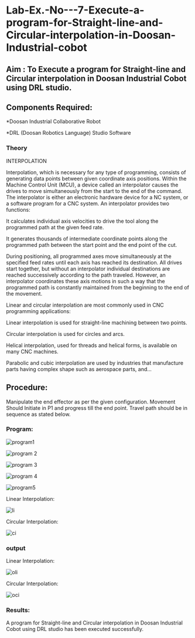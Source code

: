 # Lab-Ex.-No---7-Execute-a-program-for-Straight-line-and-Circular-interpolation-in-Doosan-Industrial-cobot
## Aim : To Execute a program for Straight-line and Circular interpolation in Doosan Industrial Cobot using DRL studio.

## Components Required:

*Doosan Industrial Collaborative Robot

*DRL (Doosan Robotics Language) Studio Software

### Theory 
INTERPOLATION

Interpolation, which is necessary for any type of programming, consists of generating data points between given coordinate axis positions. Within the Machine Control Unit (MCU), a device called an interpolator causes the drives to move simultaneously from the start to the end of the command. The interpolator is either an electronic hardware device for a NC system, or a software program for a CNC system. An interpolator provides two functions:

It calculates individual axis velocities to drive the tool along the programmed path at the given feed rate.

It generates thousands of intermediate coordinate points along the programmed path between the start point and the end point of the cut.

During positioning, all programmed axes move simultaneously at the specified feed rates until each axis has reached its destination. All drives start together, but without an interpolator individual destinations are reached successively according to the path traveled. However, an interpolator coordinates these axis motions in such a way that the programmed path is constantly maintained from the beginning to the end of the movement.

Linear and circular interpolation are most commonly used in CNC programming applications:

Linear interpolation is used for straight-line machining between two points.

Circular interpolation is used for circles and arcs.

Helical interpolation, used for threads and helical forms, is available on many CNC machines.

Parabolic and cubic interpolation are used by industries that manufacture parts having complex shape such as aerospace parts, and...

## Procedure:

Manipulate the end effector as per the given configuration. Movement Should Initiate in P1 and progress till the end point. Travel path should be in sequence as stated below.

### Program:

![program1](https://github.com/NAVEENKUMAR4325/Lab-Ex.-No---7-Execute-a-program-for-Straight-line-and-Circular-interpolation-in-Doosan-Industrial-C/assets/119479566/765d5a09-d0bc-4779-9cc3-f7df924b5de9)

![program 2](https://github.com/NAVEENKUMAR4325/Lab-Ex.-No---7-Execute-a-program-for-Straight-line-and-Circular-interpolation-in-Doosan-Industrial-C/assets/119479566/ad32a7b9-a1ec-4de8-b060-5972d22575ff)

![program 3](https://github.com/NAVEENKUMAR4325/Lab-Ex.-No---7-Execute-a-program-for-Straight-line-and-Circular-interpolation-in-Doosan-Industrial-C/assets/119479566/101386bd-b2f5-4133-9b51-e22bf488d15b)

![program 4](https://github.com/NAVEENKUMAR4325/Lab-Ex.-No---7-Execute-a-program-for-Straight-line-and-Circular-interpolation-in-Doosan-Industrial-C/assets/119479566/38f3cd77-0df7-4e0b-b68e-404445cdedaa)

![program5](https://github.com/NAVEENKUMAR4325/Lab-Ex.-No---7-Execute-a-program-for-Straight-line-and-Circular-interpolation-in-Doosan-Industrial-C/assets/119479566/128fc771-0bff-42c3-94d7-b87d8a3a2430)






Linear Interpolation:

![li](https://github.com/NAVEENKUMAR4325/Lab-Ex.-No---7-Execute-a-program-for-Straight-line-and-Circular-interpolation-in-Doosan-Industrial-C/assets/119479566/68b04b1a-95b4-433b-b0a5-66cc57f4870c)







Circular Interpolation:

![ci](https://github.com/NAVEENKUMAR4325/Lab-Ex.-No---7-Execute-a-program-for-Straight-line-and-Circular-interpolation-in-Doosan-Industrial-C/assets/119479566/4a888125-bcae-4917-badb-1e5782beeff3)


### output

Linear Interpolation:

![oli](https://github.com/NAVEENKUMAR4325/Lab-Ex.-No---7-Execute-a-program-for-Straight-line-and-Circular-interpolation-in-Doosan-Industrial-C/assets/119479566/71bd37a7-ad3a-4a9e-9824-e115d8fafc21)

Circular Interpolation:

![oci](https://github.com/NAVEENKUMAR4325/Lab-Ex.-No---7-Execute-a-program-for-Straight-line-and-Circular-interpolation-in-Doosan-Industrial-C/assets/119479566/2a6dd7cd-18b8-4343-b5c9-4a0f37cc3c1e)







### Results:

A program for Straight-line and Circular interpolation in Doosan Industrial Cobot using DRL studio has been executed successfully.



 
